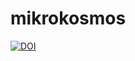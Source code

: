 # mikrokosmos 
[![DOI](https://zenodo.org/badge/667906229.svg)](https://zenodo.org/badge/latestdoi/667906229)

